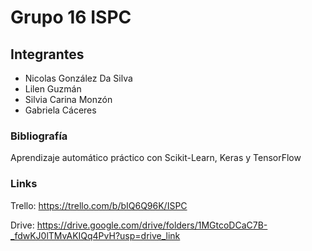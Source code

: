 # Grupo 16 ISPC

## Integrantes

* Nicolas González Da Silva
* Lilen Guzmán
* Silvia Carina Monzón
* Gabriela Cáceres



### Bibliografía
Aprendizaje automático práctico con Scikit-Learn, Keras y TensorFlow

### Links
Trello: https://trello.com/b/bIQ6Q96K/ISPC

Drive: https://drive.google.com/drive/folders/1MGtcoDCaC7B-_fdwKJ0lTMvAKIQq4PvH?usp=drive_link 

